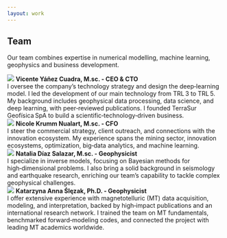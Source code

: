 ```yaml
---
layout: work 
---
```


## Team

Our team combines expertise in numerical modelling, machine learning, geophysics and business development.

<div class="pair">
<img src="{{ site.baseurl }}/assets/img/content/equipo/vicente.png" class="circle-img">
<strong>Vicente Yáñez Cuadra, M.sc. - CEO & CTO</strong>
<br>
I oversee the company’s technology strategy and design the deep‑learning model. I led the development of our main technology from TRL 3 to TRL 5. My background includes geophysical data processing, data science, and deep learning, with peer‑reviewed publications. I founded TerraSur Geofísica SpA to build a scientific‑technology‑driven business.
</div>

<div class="pair">
<img src="{{ site.baseurl }}/assets/img/content/equipo/niki.png" class="circle-img">
<strong> Nicole Krumm Nualart, M.sc. - CFO</strong>
<br>
I steer the commercial strategy, client outreach, and connections with the innovation ecosystem. My experience spans the mining sector, innovation ecosystems, optimization, big‑data analytics, and machine learning.
</div>

<div class="pair">
<img src="{{ site.baseurl }}/assets/img/content/equipo/natalia.png" class="circle-img">
<strong>Natalia Díaz Salazar, M.sc. - Geophysicist</strong>
<br>
I specialize in inverse models, focusing on Bayesian methods for high‑dimensional problems. I also bring a solid background in seismology and earthquake research, enriching our team’s capability to tackle complex geophysical challenges.
</div>

<div class="pair">
<img src="{{ site.baseurl }}/assets/img/content/equipo/katya.png" class="circle-img">
<strong>Katarzyna Anna Ślęzak, Ph.D. - Geophysicist</strong>
<br>
I offer extensive experience with magnetotelluric (MT) data acquisition, modeling, and interpretation, backed by high‑impact publications and an international research network. I trained the team on MT fundamentals, benchmarked forward‑modeling codes, and connected the project with leading MT academics worldwide.
</div>


